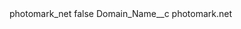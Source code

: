 <?xml version="1.0" encoding="UTF-8"?>
<CustomMetadata xmlns="http://soap.sforce.com/2006/04/metadata" xmlns:xsi="http://www.w3.org/2001/XMLSchema-instance" xmlns:xsd="http://www.w3.org/2001/XMLSchema">
    <label>photomark_net</label>
    <protected>false</protected>
    <values>
        <field>Domain_Name__c</field>
        <value xsi:type="xsd:string">photomark.net</value>
    </values>
</CustomMetadata>
